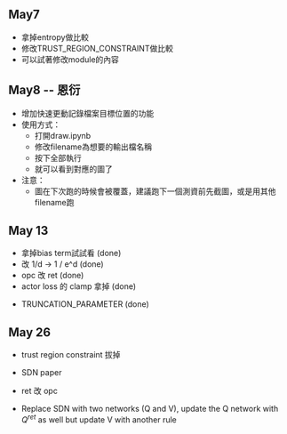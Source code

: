 ## May7
* 拿掉entropy做比較
* 修改TRUST_REGION_CONSTRAINT做比較
* 可以試著修改module的內容

## May8 -- 恩衍
* 增加快速更動記錄檔案目標位置的功能
* 使用方式：
    * 打開draw.ipynb
    * 修改filename為想要的輸出檔名稱
    * 按下全部執行
    * 就可以看到對應的圖了
* 注意：
    * 圖在下次跑的時候會被覆蓋，建議跑下一個測資前先截圖，或是用其他filename跑

## May 13 
* 拿掉bias term試試看 (done)
* 改 1/d -> 1 / e^d (done)
* opc 改 ret (done)
* actor loss 的 clamp 拿掉 (done)
<!-- * 用 V(s) 跟 Q-ret 的 mse 去做update (看P.8 V^target, Appendix D有寫導出的方法) -->
* TRUNCATION_PARAMETER (done)

## May 26
* trust region constraint 拔掉
* SDN paper
* ret 改 opc

* Replace SDN with two networks (Q and V), update the Q network with $Q^{ret}$ as well but update V with another rule
